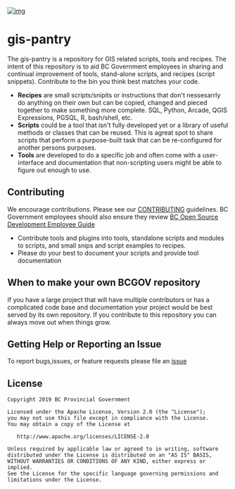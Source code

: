 [![img](https://img.shields.io/badge/Lifecycle-Maturing-007EC6)](https://github.com/bcgov/repomountie/blob/master/doc/lifecycle-badges.md)

# gis-pantry
The gis-pantry is a repository for GIS related scripts, tools and recipes. The intent of this repository is to aid BC Government employees in sharing and continual improvement of tools, stand-alone scripts, and recipes (script snippets). Contribute to the bin you think best matches your code.

* **Recipes** are small scripts/snipits or instructions that don't nessesarrly do anything on their own but can be copied, changed and pieced together to make something more complete. SQL, Python, Arcade, QGIS Expressions, PGSQL, R, bash/shell, etc. 
* **Scripts** could be a tool that isn't fully developed yet or a library of useful methods or classes that can be reused.  This is agreat spot to share scripts that perform a purpose-built task that can be re-configured for another persons purposes.
* **Tools** are developed to do a specific job and often come with a user-interface and documentation that non-scripting users might be able to figure out enough to use.


## Contributing
We encourage contributions. Please see our [CONTRIBUTING](https://github.com/bcgov/gis-pantry/blob/master/CONTRIBUTING.md) guidelines. BC Government employees should also ensure they review [BC Open Source Development Employee Guide](https://github.com/bcgov/BC-Policy-Framework-For-GitHub/blob/master/BC-Open-Source-Development-Employee-Guide/README.md) 
* Contribute tools and plugins into tools, standalone scripts and modules to scripts, and small snips and script examples to recipes.
* Please do your best to document your scripts and provide tool documentation 

## When to make your own BCGOV repository
If you have a large project that will have multiple contributors or has a complicated code base and documentation your project would be best served by its own repository. If you contribute to this repository you can always move out when things grow.

## Getting Help or Reporting an Issue
To report bugs,issues, or feature requests please file an [issue](https://github.com/bcgov/gis-pantry/blob/master/CONTRIBUTING.md)

## License
    Copyright 2019 BC Provincial Government

    Licensed under the Apache License, Version 2.0 (the "License");
    you may not use this file except in compliance with the License.
    You may obtain a copy of the License at

       http://www.apache.org/licenses/LICENSE-2.0

    Unless required by applicable law or agreed to in writing, software
    distributed under the License is distributed on an "AS IS" BASIS,
    WITHOUT WARRANTIES OR CONDITIONS OF ANY KIND, either express or implied.
    See the License for the specific language governing permissions and
    limitations under the License.
